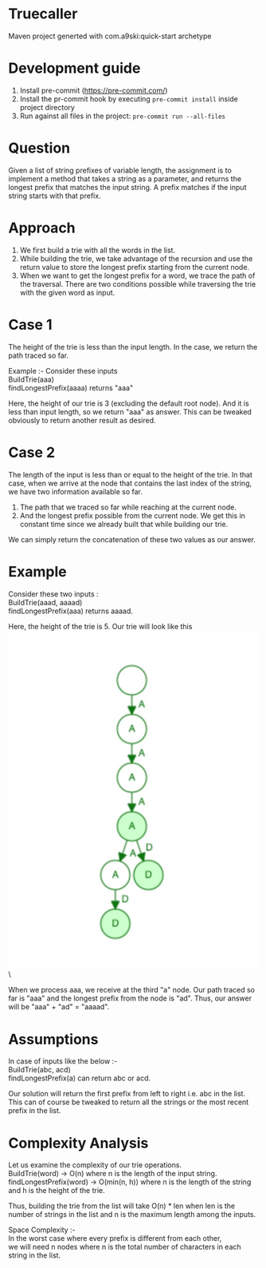 # Truecaller
Maven project generted with com.a9ski:quick-start archetype


# Development guide
1. Install pre-commit (https://pre-commit.com/)
2. Install the pr-commit hook by executing `pre-commit install` inside project directory
3. Run against all files in the project: `pre-commit run --all-files`


# Question
Given a list of string prefixes of variable length, the assignment is to implement a method that takes a string as a parameter,
and returns the longest prefix that matches the input string. A prefix matches if the input string starts with that prefix.

# Approach
1. We first build a trie with all the words in the list.
2. While building the trie, we take advantage of the recursion and use the return value
to store the longest prefix starting from the current node.
3. When we want to get the longest prefix for a word, we trace the path of the traversal.
 There are two conditions possible while traversing the trie with the given word as input.

# Case 1
The height of the trie is less than the input length. In the case, we return the path traced so far.

Example :- Consider these inputs\
BuildTrie(aaa)\
findLongestPrefix(aaaa) returns "aaa"

Here, the height of our trie is 3 (excluding the default root node).
And it is less than input length, so we return "aaa" as answer.
This can be tweaked obviously to return another result as desired.

# Case 2
The length of the input is less than or equal to the height of the trie.
In that case, when we arrive at the node that contains the last index of the string,
we have two information available so far.
1) The path that we traced so far while reaching at the current node.
2) And the longest prefix possible from the current node. We get this in constant time since we already built that
   while building our trie.

We can simply return the concatenation of these two values as our answer.

# Example
Consider these two inputs :\
BuildTrie(aaad, aaaad)\
findLongestPrefix(aaa) returns aaaad.

Here, the height of the trie is 5. Our trie will look like this\
![Alt text](src/test/resources/org/example/trie.jpg?raw=true "Title")\


When we process aaa, we receive at the third "a" node.
Our path traced so far is "aaa" and the longest prefix from the node is "ad".
Thus, our answer will be "aaa" + "ad" = "aaaad".

# Assumptions
In case of inputs like the below :-\
BuildTrie(abc, acd)\
findLongestPrefix(a) can return abc or acd.

Our solution will return the first prefix from left to right i.e. abc in the list. This can of course be tweaked to 
return all the strings or the most recent prefix in the list.


# Complexity Analysis
Let us examine the complexity of our trie operations.\
BuildTrie(word) -> O(n) where n is the length of the input string.\
findLongestPrefix(word) -> O(min(n, h)) where n is the length of the string and h is the height of the trie.

Thus, building the trie from the list will take O(n) * len when len is the number of strings in the list and n is the maximum length among the inputs.

Space Complexity :-\
In the worst case where every prefix is different from each other, \
we will need n nodes where n is the total number of characters in each string in the list.




